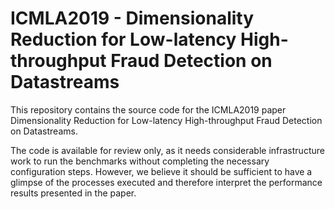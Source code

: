# ICMLA2019 - Dimensionality Reduction for Low-latency High-throughput Fraud Detection on Datastreams
This repository contains the source code for the ICMLA2019 paper Dimensionality Reduction for Low-latency High-throughput Fraud Detection on Datastreams.

The code is available for review only, as it needs considerable infrastructure work to run the benchmarks without completing the necessary configuration steps. 
However, we believe it should be sufficient to have a glimpse of the processes executed and therefore interpret the performance results presented in the paper.
